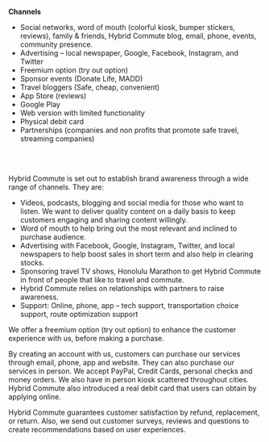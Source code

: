 <b>Channels</b>
<ul>
  <li>Social networks, word of mouth (colorful kiosk, bumper stickers, reviews), family & friends, Hybrid Commute blog, email, phone, events, community presence.</li>
  <li>Advertising – local newspaper, Google, Facebook, Instagram, and Twitter</li>
  <li>Freemium option (try out option)</li>
  <li>Sponsor events (Donate Life, MADD)</li>
  <li>Travel bloggers (Safe, cheap, convenient)</li>
  <li>App Store (reviews)</li>
  <li>Google Play</li>
  <li>Web version with limited functionality</li>
  <li>Physical debit card</li>
  <li>Partnerships (companies and non profits that promote safe travel, streaming companies)</li>
 </ul>
 
 <br><br>
 <p>Hybrid Commute is set out to establish brand awareness through a wide range of channels. They are:</p>
 <ul>
  <li>Videos, podcasts, blogging and social media for those who want to listen. We want to deliver quality content on a daily basis to keep customers engaging and sharing content willingly.</li>
  <li>Word of mouth to help bring out the most relevant and inclined to purchase audience.</li>
  <li>Advertising with Facebook, Google, Instagram, Twitter, and local newspapers to help boost sales in short term and also help in clearing stocks.</li>
  <li>Sponsoring travel TV shows, Honolulu Marathon to get Hybrid Commute in front of people that like to travel and commute.</li>
  <li>Hybrid Commute relies on relationships with partners to raise awareness.</li>
  <li>Support: Online, phone, app – tech support, transportation choice support, route optimization support</li>
 </ul>
 
 <p>We offer a freemium option (try out option) to enhance the customer experience with us, before making a purchase.

By creating an account with us, customers can purchase our services through email, phone, app and website. They can also purchase our services in person. We accept PayPal, Credit Cards, personal checks and money orders. We also have in person kiosk scattered throughout cities. Hybrid Commute also introduced a real debit card that users can obtain by applying online.

Hybrid Commute guarantees customer satisfaction by refund, replacement, or return. Also, we send out customer surveys, reviews and questions to create recommendations based on user experiences.</p>
  
